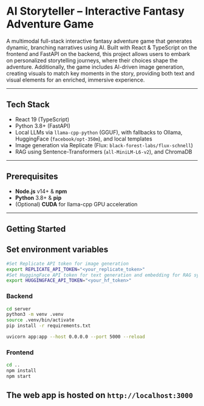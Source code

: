 # AI Storyteller – Interactive Fantasy Adventure Game

A multimodal full-stack interactive fantasy adventure game that generates dynamic, branching narratives using AI. Built with React & TypeScript on the frontend and FastAPI on the backend, this project allows users to embark on personalized storytelling journeys, where their choices shape the adventure. Additionally, the game includes AI-driven image generation, creating visuals to match key moments in the story, providing both text and visual elements for an enriched, immersive experience.

---

## Tech Stack
- React 19 (TypeScript)
- Python 3.8+ (FastAPI)
- Local LLMs via `llama-cpp-python` (GGUF), with fallbacks to Ollama, HuggingFace (`facebook/opt-350m`), and local templates  
- Image generation via Replicate (Flux: `black-forest-labs/flux-schnell`)
- RAG using Sentence-Transformers (`all-MiniLM-L6-v2`), and ChromaDB

---



## Prerequisites

- **Node.js** v14+ & **npm**  
- **Python** 3.8+ & **pip**  
- (Optional) **CUDA** for llama-cpp GPU acceleration  

---

## Getting Started

## Set environment variables

```bash
#Set Replicate API token for image generation
export REPLICATE_API_TOKEN="<your_replicate_token>"
#Set HuggingFace API token for text generation and embedding for RAG system
export HUGGINGFACE_API_TOKEN="<your_hf_token>"
```

### Backend

```bash
cd server
python3 -m venv .venv
source .venv/bin/activate
pip install -r requirements.txt

uvicorn app:app --host 0.0.0.0 --port 5000 --reload
```

### Frontend

```bash
cd ..
npm install
npm start
```

The web app is hosted on `http://localhost:3000`
---


